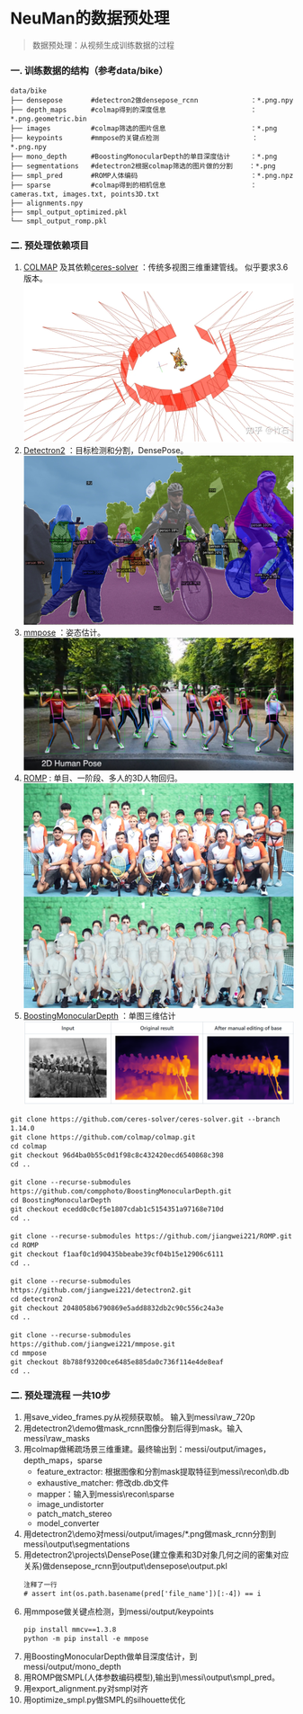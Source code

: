 # NeuMan的数据预处理
> 数据预处理：从视频生成训练数据的过程

### 一. 训练数据的结构（参考data/bike）
```
data/bike
├── densepose       #detectron2做densepose_rcnn             ：*.png.npy
├── depth_maps      #colmap得到的深度信息                     ：*.png.geometric.bin
├── images          #colmap筛选的图片信息                     ：*.png
├── keypoints       #mmpose的关键点检测                       ：*.png.npy
├── mono_depth      #BoostingMonocularDepth的单目深度估计     ：*.png
├── segmentations   #detectron2根据colmap筛选的图片做的分割    ：*.png
├── smpl_pred       #ROMP人体编码                            ：*.png.npz
├── sparse          #colmap得到的相机信息                     ：cameras.txt, images.txt, points3D.txt
├── alignments.npy  
├── smpl_output_optimized.pkl
└── smpl_output_romp.pkl
```
### 二. 预处理依赖项目
 1. [COLMAP](https://github.com/colmap/colmap.git) 及其依赖[ceres-solver](https://github.com/ceres-solver/ceres-solver.git)  ：传统多视图三维重建管线。 似乎要求3.6版本。
 ![](.NeuMan_images/eba5bf8c.png)
 2. [Detectron2](https://github.com/jiangwei221/detectron2.git) ：目标检测和分割，DensePose。
 ![](.NeuMan_images/1592e7f0.png)
 3. [mmpose](https://github.com/jiangwei221/mmpose.git) ：姿态估计。
 ![](.NeuMan_images/0ddeff1f.png)
 4. [ROMP](https://github.com/jiangwei221/ROMP.git) : 单目、一阶段、多人的3D人物回归。
 ![](.NeuMan_images/2acb8f4c.png)
 5. [BoostingMonocularDepth](https://github.com/compphoto/BoostingMonocularDepth) ：单图三维估计
 ![](.NeuMan_images/3b32b6be.png)
 ```
git clone https://github.com/ceres-solver/ceres-solver.git --branch 1.14.0
git clone https://github.com/colmap/colmap.git
cd colmap
git checkout 96d4ba0b55c0d1f98c8c432420ecd6540868c398
cd ..

git clone --recurse-submodules https://github.com/compphoto/BoostingMonocularDepth.git
cd BoostingMonocularDepth
git checkout ecedd0c0cf5e1807cdab1c5154351a97168e710d
cd ..

git clone --recurse-submodules https://github.com/jiangwei221/ROMP.git
cd ROMP
git checkout f1aaf0c1d90435bbeabe39cf04b15e12906c6111
cd ..

git clone --recurse-submodules https://github.com/jiangwei221/detectron2.git
cd detectron2
git checkout 2048058b6790869e5add8832db2c90c556c24a3e
cd ..

git clone --recurse-submodules https://github.com/jiangwei221/mmpose.git 
cd mmpose
git checkout 8b788f93200ce6485e885da0c736f114e4de8eaf
cd ..
```
 
 ### 二. 预处理流程 一共10步
 1. 用save_video_frames.py从视频获取帧。 输入到messi\raw_720p
 2. 用detectron2\demo做mask_rcnn图像分割后得到mask。输入messi\raw_masks
 3. 用colmap做稀疏场景三维重建。最终输出到：messi/output/images，depth_maps，sparse
    - feature_extractor: 根据图像和分割mask提取特征到messi\recon\db.db
    - exhaustive_matcher: 修改db.db文件
    - mapper：输入到messis\recon\sparse
    - image_undistorter
    - patch_match_stereo
    - model_converter
  4. 用detectron2\demo对messi/output/images/*.png做mask_rcnn分割到messi\output\segmentations
  5. 用detectron2\projects\DensePose(建立像素和3D对象几何之间的密集对应关系)做densepose_rcnn到output\densepose\output.pkl
     ```
     注释了一行
     # assert int(os.path.basename(pred['file_name'])[:-4]) == i
     ```
  6. 用mmpose做关键点检测，到messi/output/keypoints
     ```
     pip install mmcv==1.3.8
     python -m pip install -e mmpose
     ```
  7. 用BoostingMonocularDepth做单目深度估计，到messi/output/mono_depth
  8. 用ROMP做SMPL(人体参数编码模型),输出到\messi\output\smpl_pred。
  9. 用export_alignment.py对smpl对齐  
  10. 用optimize_smpl.py做SMPL的silhouette优化
  
 
 
 
    
 
 
